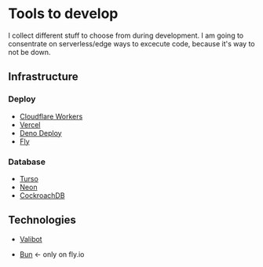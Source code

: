 # Tools to develop

I collect different stuff to choose from during development.
I am going to consentrate on serverless/edge ways to excecute code,
because it's way to not be down.

## Infrastructure

### Deploy

- [Cloudflare Workers](https://workers.cloudflare.com)
- [Vercel](https://vercel.com)
- [Deno Deploy](https://deno.com/deploy)
- [Fly](https://fly.io)

### Database

- [Turso](https://turso.tech)
- [Neon](https://neon.tech)
- [CockroachDB](https://www.cockroachlabs.com)

## Technologies

- [Valibot](https://valibot.dev)

- [Bun](https://bun.sh) <- only on fly.io

